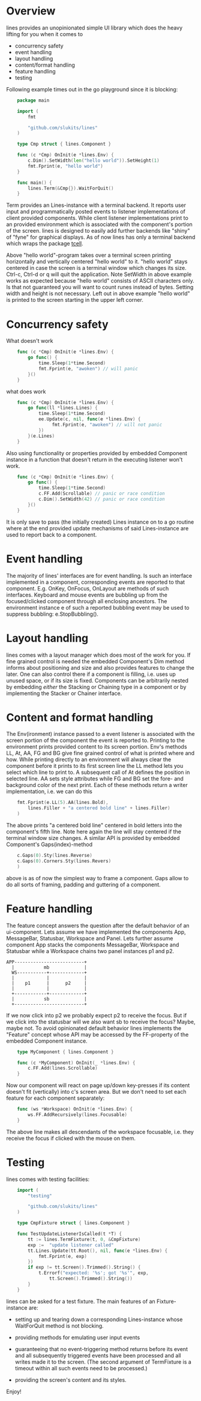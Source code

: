 # Overview

lines provides an unopinionated simple UI library which does the heavy
lifting for you when it comes to

* concurrency safety
* event handling
* layout handling
* content/format handling
* feature handling
* testing

Following example times out in the go playground since it is blocking:

```go
    package main

	import (
	    fmt

	    "github.com/slukits/lines"
	)

	type Cmp struct { lines.Component }

	func (c *Cmp) OnInit(e *lines.Env) {
	    c.Dim().SetWidth(len("hello world")).SetHeight(1)
	    fmt.Fprint(e, "hello world")
	}

	func main() {
	    lines.Term(&Cmp{}).WaitForQuit()
	}
```

Term provides an Lines-instance with a terminal backend.  It reports
user input and programmatically posted events to listener
implementations of client provided components.  While client listener
implementations print to an provided environment which is associated
with the component's portion of the screen.  lines is designed to easily
add further backends like "shiny" of "fyne" for graphical displays.  As
of now lines has only a terminal backend which wraps the package
[tcell](https://github.com/gdamore/tcell).

Above "hello world"-program takes over a terminal screen printing
horizontally and vertically centered "hello world" to it.  "hello world"
stays centered in case the screen is a terminal window which changes its
size.  Ctrl-c, Ctrl-d or q will quit the application.  Note SetWidth in
above example works as expected because "hello world" consists of ASCII
characters only.  Is that not guaranteed you will want to count runes
instead of bytes.  Setting width and height is not necessary.  Left out
in above example "hello world" is printed to the screen starting in the
upper left corner.


# Concurrency safety

What doesn't work

```go
    func (c *Cmp) OnInit(e *lines.Env) {
        go func() {
            time.Sleep(1*time.Second)
            fmt.Fprint(e, "awoken") // will panic
        }()
    }
```

what does work

```go
    func (c *Cmp) OnInit(e *lines.Env) {
        go func(ll *lines.Lines) {
            time.Sleep(1*time.Second)
            ee.Update(c, nil, func(e *lines.Env) {
                 fmt.Fprint(e, "awoken") // will not panic
            })
        }(e.Lines)
    }
```

Also using functionality or properties provided by embedded Component
instance in a function that doesn't return in the executing listener
won't work.

```go
    func (c *Cmp) OnInit(e *lines.Env) {
        go func() {
            time.Sleep(1*time.Second)
            c.FF.Add(Scrollable) // panic or race condition
            c.Dim().SetWidth(42) // panic or race condition
        }()
    }
```

It is only save to pass (the initially created) Lines instance 
on to a go routine where at the end provided update mechanisms of
said Lines-instance are used to report back to a component.

# Event handling

The majority of lines' interfaces are for event handling.  Is such an
interface implemented in a component, corresponding events are reported
to that component.  E.g. OnKey, OnFocus, OnLayout are methods of such
interfaces.  Keyboard and mouse events are bubbling up from the
focused/clicked component through all enclosing ancestors.  The
environment instance e of such a reported bubbling event may be used to
suppress bubbling: e.StopBubbling().

# Layout handling

lines comes with a layout manager which does most of the work for you.
If fine grained control is needed the embedded Component's Dim method
informs about positioning and size and also provides features to change
the later.  One can also control there if a component is filling, i.e.
uses up unused space, or if its size is fixed.  Components can be
arbitrarily nested by embedding *either* the Stacking or Chaining type in
a component or by implementing the Stacker or Chainer interface.

# Content and format handling

The Env(ironment) instance passed to a event listener is associated with
the screen portion of the component the event is reported to.  Printing
to the environment prints provided content to its screen portion.  Env's
methods LL, At, AA, FG and BG give fine grained control of what is
printed where and how.  While printing directly to an environment will
always clear the component before it prints to its first screen line the
LL method lets you select which line to print to.  A subsequent call of
At defines the position in selected line.  AA sets style attributes
while FG and BG set the fore- and background color of the next print.
Each of these methods return a writer implementation, i.e. we can do
this

```go
	fmt.Fprint(e.LL(5).AA(lines.Bold),
	    lines.Filler + "a centered bold line" + lines.Filler)
	)
```

The above prints "a centered bold line" centered in bold letters into
the component's fifth line.  Note here again the line will stay centered
if the terminal window size changes.  A similar API is provided by
embedded Component's Gaps(index)-method

```go
	c.Gaps(0).Sty(lines.Reverse)
	c.Gaps(0).Corners.Sty(lines.Revers)
	)
```

above is as of now the simplest way to frame a component.  Gaps allow to
do all sorts of framing, padding and guttering of a component.

# Feature handling

The feature concept answers the question after the default behavior of
an ui-component.  Lets assume we have implemented the components App,
MessageBar, Statusbar, Workspace and Panel.  Lets further assume
component App stacks the components MessageBar, Workspace and Statusbar
while a Workspace  chains two panel instances p1 and p2.

    APP--------------------------+
      |           mb             |
      WS-----------+-------------+
      |            |             |
      |    p1      |      p2     |
      |            |             |
      +------------+-------------+
      |           sb             |
      +--------------------------+

If we now click into p2 we probably expect p2 to receive the focus.  But
if we click into the statusbar will we also want sb to receive the
focus? Maybe, maybe not.  To avoid opinionated default behavior lines
implements the "Feature" concept whose API may be accessed by the
FF-property of the embedded Component instance.

```go
    type MyComponent { lines.Component }

    func (c *MyComponent) OnInit(_ *lines.Env) {
        c.FF.Add(lines.Scrollable)
    }
```

Now our component will react on page up/down key-presses if its content
doesn't fit (vertically) into c's screen area.  But we don't need to set
each feature for each component separately:

```go
    func (ws *Workspace) OnInit(e *lines.Env) {
        ws.FF.AddRecursively(lines.Focusable)
    }
```

The above line makes all descendants of the workspace focusable, i.e.
they receive the focus if clicked with the mouse on them.


# Testing

lines comes with testing facilities:

```go
    import (
        "testing"

        "github.com/slukits/lines"
    )

    type CmpFixture struct { lines.Component }

    func TestUpdateListenerIsCalled(t *T) {
        tt := lines.TermFixture(t, 0, &CmpFixture)
        exp :=  "update listener called"
        tt.Lines.Update(tt.Root(), nil, func(e *lines.Env) {
            fmt.Fprint(e, exp)
        })
        if exp != tt.Screen().Trimmed().String() {
            t.Errorf("expected: '%s'; got '%s'", exp,
                tt.Screen().Trimmed().String())
        }
    }
```

lines can be asked for a test fixture.  The main features of an
Fixture-instance are:

* setting up and tearing down a corresponding Lines-instance whose
  WaitForQuit method is not blocking.

* providing methods for emulating user input events

* guaranteeing that no event-triggering method returns before its event
  and all subsequently triggered events have been processed and all
  writes made it to the screen.  (The second argument of TermFixture is
  a timeout within all such events need to be processed.)

* providing the screen's content and its styles.

Enjoy!

